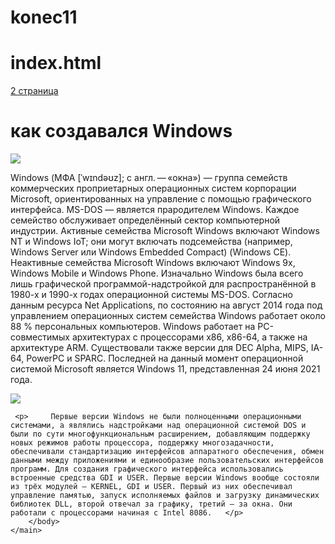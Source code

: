 # konec11
# index.html
<html>
    <main> 
        <body>
    <a href=" https://lisikhin.github.io/konec22/" > 2 страница  </a>
     <h1> как создавался Windows   </h1>
     <img src="https://phonoteka.org/uploads/posts/2021-05/1620326101_12-phonoteka_org-p-pomenyat-fon-na-kompyutere-12.jpg">
    <p>   Windows (МФА [ˈwɪndəʊz]; с англ. — «окна») — группа семейств коммерческих проприетарных операционных систем корпорации Microsoft, ориентированных на управление с помощью графического интерфейса. MS-DOS — является прародителем Windows. Каждое семейство обслуживает определённый сектор компьютерной индустрии. Активные семейства Microsoft Windows включают Windows NT и Windows IoT; они могут включать подсемейства (например, Windows Server или Windows Embedded Compact) (Windows CE). Неактивные семейства Microsoft Windows включают Windows 9x, Windows Mobile и Windows Phone. Изначально Windows была всего лишь графической программой-надстройкой для распространённой в 1980-х и 1990-х годах операционной системы MS-DOS. Согласно данным ресурса Net Applications, по состоянию на август 2014 года под управлением операционных систем семейства Windows работает около 88 % персональных компьютеров. Windows работает на PC-совместимых архитектурах с процессорами x86, x86-64, а также на архитектуре ARM. Существовали также версии для DEC Alpha, MIPS, IA-64, PowerPC и SPARC. Последней на данный момент операционной системой Microsoft является Windows 11, представленная 24 июня 2021 года.     </p>
    <img src="https://unit-av.ru/wp-content/uploads/2021/08/51dc865e9a34e4c54e87b79c03a1af5c.jpg">

  
     <p>     Первые версии Windows не были полноценными операционными системами, а являлись надстройками над операционной системой DOS и были по сути многофункциональным расширением, добавляющим поддержку новых режимов работы процессора, поддержку многозадачности, обеспечивали стандартизацию интерфейсов аппаратного обеспечения, обмен данными между приложениями и единообразие пользовательских интерфейсов программ. Для создания графического интерфейса использовались встроенные средства GDI и USER. Первые версии Windows вообще состояли из трёх модулей — KERNEL, GDI и USER. Первый из них обеспечивал управление памятью, запуск исполняемых файлов и загрузку динамических библиотек DLL, второй отвечал за графику, третий — за окна. Они работали с процессорами начиная с Intel 8086.   </p>
        </body>
    </main>
</html>
